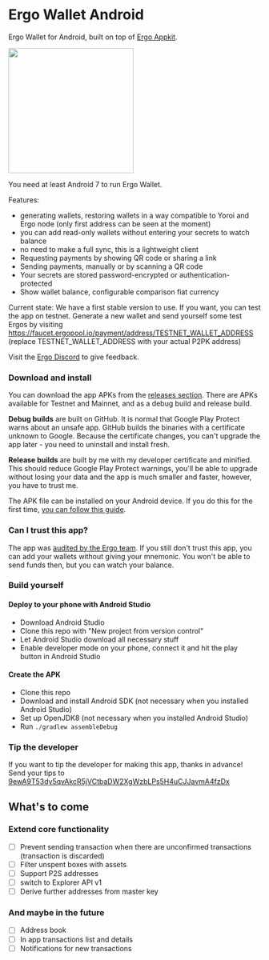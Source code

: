 # Ergo Wallet Android

Ergo Wallet for Android, built on top of [Ergo Appkit](https://github.com/aslesarenko/ergo-appkit).

<img src="https://user-images.githubusercontent.com/26038055/122617266-38b02980-d08c-11eb-8cd7-a33d9984d002.png" width="250">

You need at least Android 7 to run Ergo Wallet.

Features:
* generating wallets, restoring wallets in a way compatible to Yoroi and Ergo node (only first address can be seen at the moment)
* you can add read-only wallets without entering your secrets to watch balance
* no need to make a full sync, this is a lightweight client
* Requesting payments by showing QR code or sharing a link
* Sending payments, manually or by scanning a QR code
* Your secrets are stored password-encrypted or authentication-protected
* Show wallet balance, configurable comparison fiat currency

Current state: We have a first stable version to use. If you want, you can test the app on testnet. Generate a new wallet and send
yourself some test Ergos by visiting https://faucet.ergopool.io/payment/address/TESTNET_WALLET_ADDRESS
(replace TESTNET_WALLET_ADDRESS with your actual P2PK address)

Visit the [Ergo Discord](https://discord.gg/kj7s7nb) to give feedback.

### Download and install
You can download the app APKs from the [releases section](https://github.com/MrStahlfelge/ergo-wallet-android/releases).
There are APKs available for Testnet and Mainnet, and as a debug build and release build.

**Debug builds** are built on GitHub.
It is normal that Google Play Protect warns about
an unsafe app. GitHub builds the binaries with a certificate unknown to Google.
Because the certificate changes, you can't upgrade the app later - you need to uninstall and install fresh.

**Release builds** are built by me with my developer certificate and minified. This should reduce
Google Play Protect warnings, you'll be able to upgrade without losing your data and the app is
much smaller and faster, however, you have to trust me.

The APK file can be installed on your Android device. If you do this for the first time,
[you can follow this guide](https://www.xda-developers.com/sideload-apps-how-to/).

### Can I trust this app?

The app was [audited by the Ergo team](https://twitter.com/ergoplatformorg/status/1417039106576633857). 
If you still don't trust this app, you can add your wallets without giving your mnemonic. You won't be able to send funds then, but you can watch your balance.

### Build yourself

#### Deploy to your phone with Android Studio
* Download Android Studio
* Clone this repo with "New project from version control"
* Let Android Studio download all necessary stuff
* Enable developer mode on your phone, connect it and hit the play button in Android Studio

#### Create the APK
* Clone this repo
* Download and install Android SDK (not necessary when you installed Android Studio)
* Set up OpenJDK8 (not necessary when you installed Android Studio)
* Run `./gradlew assembleDebug`

### Tip the developer

If you want to tip the developer for making this app, thanks in advance! Send your tips to
[9ewA9T53dy5qvAkcR5jVCtbaDW2XgWzbLPs5H4uCJJavmA4fzDx](https://explorer.ergoplatform.com/payment-request?address=9ewA9T53dy5qvAkcR5jVCtbaDW2XgWzbLPs5H4uCJJavmA4fzDx&amount=0&description=)

## What's to come

### Extend core functionality
- [ ] Prevent sending transaction when there are unconfirmed transactions (transaction is discarded)
- [ ] Filter unspent boxes with assets
- [ ] Support P2S addresses
- [ ] switch to Explorer API v1
- [ ] Derive further addresses from master key

### And maybe in the future
- [ ] Address book
- [ ] In app transactions list and details
- [ ] Notifications for new transactions
